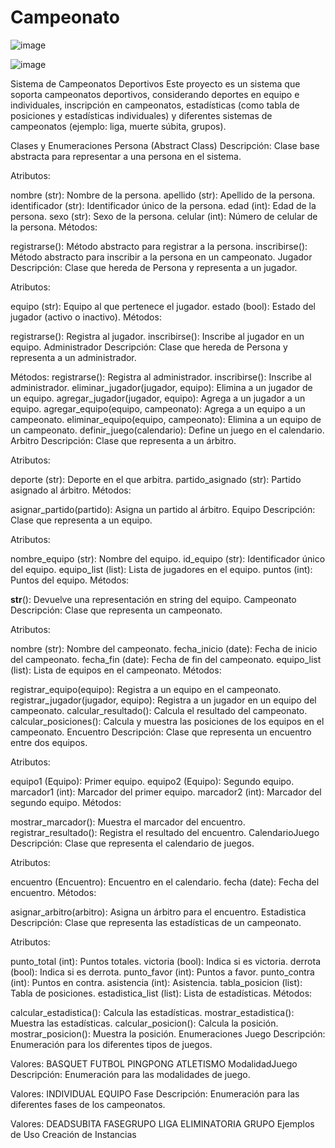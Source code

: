 # Campeonato
![image](https://github.com/user-attachments/assets/f8c08dca-dd44-47e4-a954-19947e26ac07)


![image](https://github.com/user-attachments/assets/664da0a9-48ad-4ccf-8af4-10066b3ce877)

Sistema de Campeonatos Deportivos
Este proyecto es un sistema que soporta campeonatos deportivos, considerando deportes en equipo e individuales, inscripción en campeonatos, estadísticas (como tabla de posiciones y estadísticas individuales) y diferentes sistemas de campeonatos (ejemplo: liga, muerte súbita, grupos).

Clases y Enumeraciones
Persona (Abstract Class)
Descripción: Clase base abstracta para representar a una persona en el sistema.

Atributos:

nombre (str): Nombre de la persona.
apellido (str): Apellido de la persona.
identificador (str): Identificador único de la persona.
edad (int): Edad de la persona.
sexo (str): Sexo de la persona.
celular (int): Número de celular de la persona.
Métodos:

registrarse(): Método abstracto para registrar a la persona.
inscribirse(): Método abstracto para inscribir a la persona en un campeonato.
Jugador
Descripción: Clase que hereda de Persona y representa a un jugador.

Atributos:

equipo (str): Equipo al que pertenece el jugador.
estado (bool): Estado del jugador (activo o inactivo).
Métodos:

registrarse(): Registra al jugador.
inscribirse(): Inscribe al jugador en un equipo.
Administrador
Descripción: Clase que hereda de Persona y representa a un administrador.

Métodos:
registrarse(): Registra al administrador.
inscribirse(): Inscribe al administrador.
eliminar_jugador(jugador, equipo): Elimina a un jugador de un equipo.
agregar_jugador(jugador, equipo): Agrega a un jugador a un equipo.
agregar_equipo(equipo, campeonato): Agrega a un equipo a un campeonato.
eliminar_equipo(equipo, campeonato): Elimina a un equipo de un campeonato.
definir_juego(calendario): Define un juego en el calendario.
Arbitro
Descripción: Clase que representa a un árbitro.

Atributos:

deporte (str): Deporte en el que arbitra.
partido_asignado (str): Partido asignado al árbitro.
Métodos:

asignar_partido(partido): Asigna un partido al árbitro.
Equipo
Descripción: Clase que representa a un equipo.

Atributos:

nombre_equipo (str): Nombre del equipo.
id_equipo (str): Identificador único del equipo.
equipo_list (list): Lista de jugadores en el equipo.
puntos (int): Puntos del equipo.
Métodos:

__str__(): Devuelve una representación en string del equipo.
Campeonato
Descripción: Clase que representa un campeonato.

Atributos:

nombre (str): Nombre del campeonato.
fecha_inicio (date): Fecha de inicio del campeonato.
fecha_fin (date): Fecha de fin del campeonato.
equipo_list (list): Lista de equipos en el campeonato.
Métodos:

registrar_equipo(equipo): Registra a un equipo en el campeonato.
registrar_jugador(jugador, equipo): Registra a un jugador en un equipo del campeonato.
calcular_resultado(): Calcula el resultado del campeonato.
calcular_posiciones(): Calcula y muestra las posiciones de los equipos en el campeonato.
Encuentro
Descripción: Clase que representa un encuentro entre dos equipos.

Atributos:

equipo1 (Equipo): Primer equipo.
equipo2 (Equipo): Segundo equipo.
marcador1 (int): Marcador del primer equipo.
marcador2 (int): Marcador del segundo equipo.
Métodos:

mostrar_marcador(): Muestra el marcador del encuentro.
registrar_resultado(): Registra el resultado del encuentro.
CalendarioJuego
Descripción: Clase que representa el calendario de juegos.

Atributos:

encuentro (Encuentro): Encuentro en el calendario.
fecha (date): Fecha del encuentro.
Métodos:

asignar_arbitro(arbitro): Asigna un árbitro para el encuentro.
Estadistica
Descripción: Clase que representa las estadísticas de un campeonato.

Atributos:

punto_total (int): Puntos totales.
victoria (bool): Indica si es victoria.
derrota (bool): Indica si es derrota.
punto_favor (int): Puntos a favor.
punto_contra (int): Puntos en contra.
asistencia (int): Asistencia.
tabla_posicion (list): Tabla de posiciones.
estadistica_list (list): Lista de estadísticas.
Métodos:

calcular_estadistica(): Calcula las estadísticas.
mostrar_estadistica(): Muestra las estadísticas.
calcular_posicion(): Calcula la posición.
mostrar_posicion(): Muestra la posición.
Enumeraciones
Juego
Descripción: Enumeración para los diferentes tipos de juegos.

Valores:
BASQUET
FUTBOL
PINGPONG
ATLETISMO
ModalidadJuego
Descripción: Enumeración para las modalidades de juego.

Valores:
INDIVIDUAL
EQUIPO
Fase
Descripción: Enumeración para las diferentes fases de los campeonatos.

Valores:
DEADSUBITA
FASEGRUPO
LIGA
ELIMINATORIA
GRUPO
Ejemplos de Uso
Creación de Instancias

